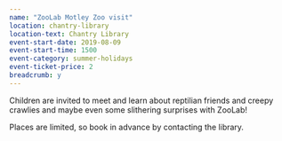```yaml
---
name: "ZooLab Motley Zoo visit"
location: chantry-library
location-text: Chantry Library
event-start-date: 2019-08-09
event-start-time: 1500
event-category: summer-holidays
event-ticket-price: 2
breadcrumb: y
---
```


Children are invited to meet and learn about reptilian friends and creepy crawlies and maybe even some slithering surprises with ZooLab!

Places are limited, so book in advance by contacting the library.
